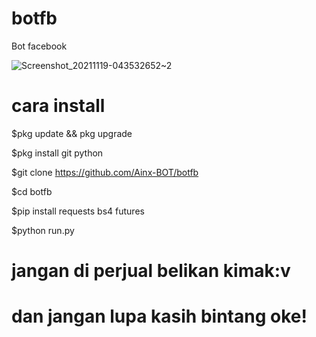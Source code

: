 # botfb
Bot facebook


![Screenshot_20211119-043532652~2](https://user-images.githubusercontent.com/52388234/142574610-bb9ce368-a2b6-4502-89c9-c87bd35c8acb.jpg)


# cara install

$pkg update && pkg upgrade

$pkg install git python

$git clone https://github.com/Ainx-BOT/botfb

$cd botfb

$pip install requests bs4 futures

$python run.py

# jangan di perjual belikan kimak:v
# dan jangan lupa kasih bintang oke!
